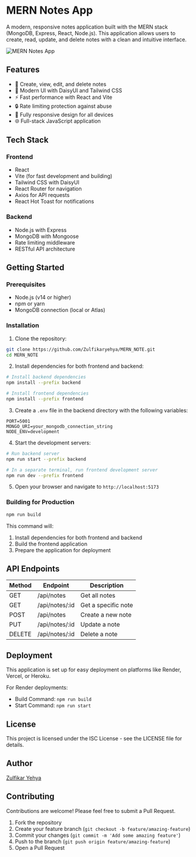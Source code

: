 # MERN Notes App

A modern, responsive notes application built with the MERN stack (MongoDB, Express, React, Node.js). This application allows users to create, read, update, and delete notes with a clean and intuitive interface.

![MERN Notes App](https://github.com/Zulfikaryehya/MERN_NOTE/raw/main/screenshot.png)

## Features

- 📝 Create, view, edit, and delete notes
- 🎨 Modern UI with DaisyUI and Tailwind CSS
- ⚡ Fast performance with React and Vite
- 🔒 Rate limiting protection against abuse
- 📱 Fully responsive design for all devices
- 🌐 Full-stack JavaScript application

## Tech Stack

### Frontend
- React
- Vite (for fast development and building)
- Tailwind CSS with DaisyUI
- React Router for navigation
- Axios for API requests
- React Hot Toast for notifications

### Backend
- Node.js with Express
- MongoDB with Mongoose
- Rate limiting middleware
- RESTful API architecture

## Getting Started

### Prerequisites
- Node.js (v14 or higher)
- npm or yarn
- MongoDB connection (local or Atlas)

### Installation

1. Clone the repository:
```bash
git clone https://github.com/Zulfikaryehya/MERN_NOTE.git
cd MERN_NOTE
```

2. Install dependencies for both frontend and backend:
```bash
# Install backend dependencies
npm install --prefix backend

# Install frontend dependencies
npm install --prefix frontend
```

3. Create a `.env` file in the backend directory with the following variables:
```
PORT=5001
MONGO_URI=your_mongodb_connection_string
NODE_ENV=development
```

4. Start the development servers:
```bash
# Run backend server
npm run start --prefix backend

# In a separate terminal, run frontend development server
npm run dev --prefix frontend
```

5. Open your browser and navigate to `http://localhost:5173`

### Building for Production

```bash
npm run build
```

This command will:
1. Install dependencies for both frontend and backend
2. Build the frontend application
3. Prepare the application for deployment

## API Endpoints

| Method | Endpoint | Description |
|--------|----------|-------------|
| GET    | /api/notes | Get all notes |
| GET    | /api/notes/:id | Get a specific note |
| POST   | /api/notes | Create a new note |
| PUT    | /api/notes/:id | Update a note |
| DELETE | /api/notes/:id | Delete a note |

## Deployment

This application is set up for easy deployment on platforms like Render, Vercel, or Heroku.

For Render deployments:
- Build Command: `npm run build`
- Start Command: `npm run start`

## License

This project is licensed under the ISC License - see the LICENSE file for details.

## Author

[Zulfikar Yehya](https://github.com/Zulfikaryehya)

## Contributing

Contributions are welcome! Please feel free to submit a Pull Request.

1. Fork the repository
2. Create your feature branch (`git checkout -b feature/amazing-feature`)
3. Commit your changes (`git commit -m 'Add some amazing feature'`)
4. Push to the branch (`git push origin feature/amazing-feature`)
5. Open a Pull Request
